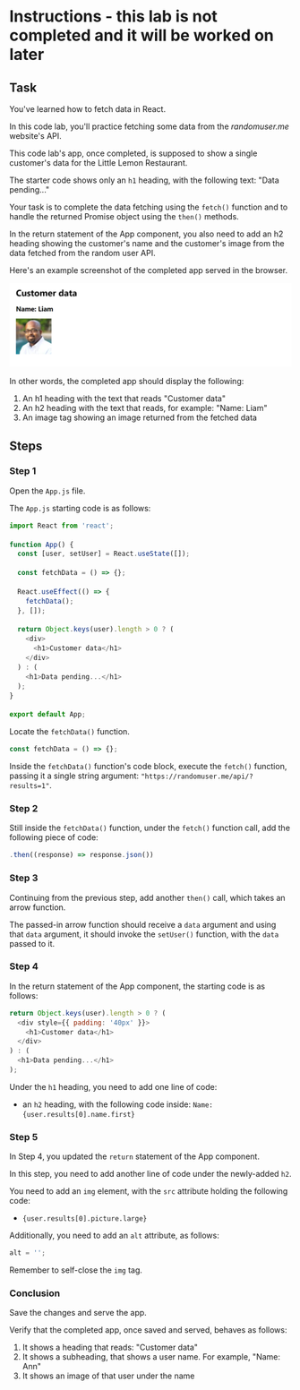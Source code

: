 # Instructions - this lab is not completed and it will be worked on later

## Task

You've learned how to fetch data in React.

In this code lab, you'll practice fetching some data from the _randomuser.me_ website's API.

This code lab's app, once completed, is supposed to show a single customer's data for the Little Lemon Restaurant.

The starter code shows only an `h1` heading, with the following text: "Data pending..."

Your task is to complete the data fetching using the `fetch()` function and to handle the returned Promise object using the `then()` methods.

In the return statement of the App component, you also need to add an h2 heading showing the customer's name and the customer's image from the data fetched from the random user API.

Here's an example screenshot of the completed app served in the browser.

![Completed M2L2-06 code lab's app](instruction-pics/m2l2-06-completed.png)

In other words, the completed app should display the following:

1. An h1 heading with the text that reads "Customer data"
2. An h2 heading with the text that reads, for example: "Name: Liam"
3. An image tag showing an image returned from the fetched data

## Steps

### **Step 1**

Open the `App.js` file.

The `App.js` starting code is as follows:

```js
import React from 'react';

function App() {
  const [user, setUser] = React.useState([]);

  const fetchData = () => {};

  React.useEffect(() => {
    fetchData();
  }, []);

  return Object.keys(user).length > 0 ? (
    <div>
      <h1>Customer data</h1>
    </div>
  ) : (
    <h1>Data pending...</h1>
  );
}

export default App;
```

Locate the `fetchData()` function.

```js
const fetchData = () => {};
```

Inside the `fetchData()` function's code block, execute the `fetch()` function, passing it a single string argument: `"https://randomuser.me/api/?results=1"`.

### **Step 2**

Still inside the `fetchData()` function, under the `fetch()` function call, add the following piece of code:

```js
.then((response) => response.json())
```

### **Step 3**

Continuing from the previous step, add another `then()` call, which takes an arrow function.

The passed-in arrow function should receive a `data` argument and using that `data` argument, it should invoke the `setUser()` function, with the `data` passed to it.

### **Step 4**

In the return statement of the App component, the starting code is as follows:

```js
return Object.keys(user).length > 0 ? (
  <div style={{ padding: '40px' }}>
    <h1>Customer data</h1>
  </div>
) : (
  <h1>Data pending...</h1>
);
```

Under the `h1` heading, you need to add one line of code:

- an `h2` heading, with the following code inside: `Name: {user.results[0].name.first}`

### **Step 5**

In Step 4, you updated the `return` statement of the App component.

In this step, you need to add another line of code under the newly-added `h2`.

You need to add an `img` element, with the `src` attribute holding the following code:

- `{user.results[0].picture.large}`

Additionally, you need to add an `alt` attribute, as follows:

```js
alt = '';
```

Remember to self-close the `img` tag.

### Conclusion

Save the changes and serve the app.

Verify that the completed app, once saved and served, behaves as follows:

1. It shows a heading that reads: "Customer data"
2. It shows a subheading, that shows a user name. For example, "Name: Ann"
3. It shows an image of that user under the name
